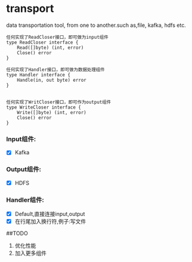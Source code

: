 # transport
data transportation tool, from one to another.such as,file, kafka, hdfs etc.


```
任何实现了ReadCloser接口，即可做为input组件
type ReadCloser interface {
    Read([]byte) (int, error)
    Close() error
}

任何实现了Handler接口，即可做为数据处理组件
type Handler interface {
    Handle(in, out byte) error
}


任何实现了WritCloser接口，即可作为output组件
type WriteCloser interface {
    Write([]byte) (int, error)
    Close() error
}
```
### Input组件:
- [x] Kafka

### Output组件:
- [x] HDFS

### Handler组件:
- [x] Default,直接连接input,output
- [x] 在行尾加入换行符,例子:写文件

##TODO
1. 优化性能
2. 加入更多组件


